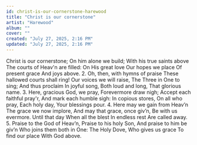 ```yaml
---
id: christ-is-our-cornerstone-harewood
title: "Christ is our cornerstone"
artist: "Harewood"
album: ""
cover: ""
created: "July 27, 2025, 2:16 PM"
updated: "July 27, 2025, 2:16 PM"
---
```


Christ is our cornerstone;
On him alone we build;
With his true saints above
The courts of Heav'n are filled:
On His great love
Our hopes we place
Of present grace
And joys above.
2. Oh, then, with hymns of praise
These hallowed courts shall ring!
Our voices we will raise,
The Three in One to sing;
And thus proclaim
In joyful song,
Both loud and long,
That glorious name.
3. Here, gracious God, we pray,
Forevermore draw nigh;
Accept each faithful pray'r,
And mark each humble sigh:
In copious stores,
On all who pray,
Each holy day,
Your blessings pour.
4. Here may we gain from Heav’n
The grace we now implore,
And may that grace, once giv’n,
Be with us evermore.
Until that day
When all the blest
In endless rest
Are called away.
5. Praise to the God of Heav’n,
Praise to his holy Son,
And praise to him be giv’n
Who joins them both in One:
The Holy Dove,
Who gives us grace
To find our place
With God above.